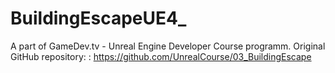 # BuildingEscapeUE4_
A part of GameDev.tv - Unreal Engine Developer Course programm. 
Original GitHub repository: : https://github.com/UnrealCourse/03_BuildingEscape
